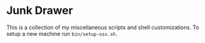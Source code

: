 # Junk Drawer

This is a collection of my miscellaneous scripts and shell customizations. To setup a new machine run `bin/setup-osx.sh`.
